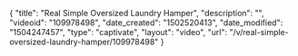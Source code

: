 {
    "title": "Real Simple Oversized Laundry Hamper",
    "description": "",
    "videoid": "109978498",
    "date_created": "1502520413",
    "date_modified": "1504247457",
    "type": "captivate",
    "layout": "video",
    "url": "\/v\/real-simple-oversized-laundry-hamper\/109978498"
}